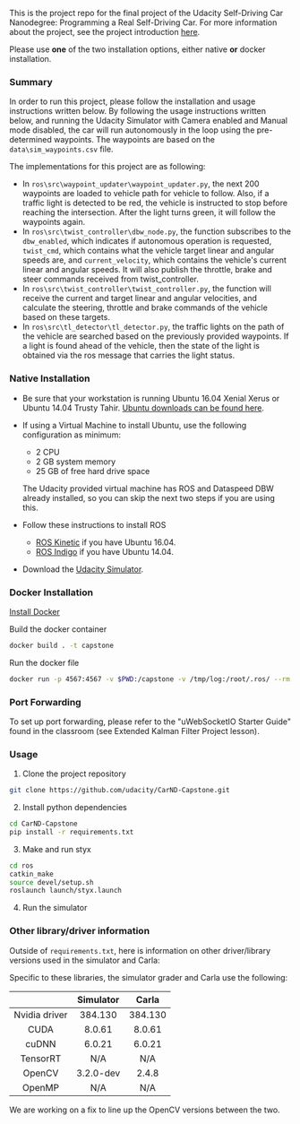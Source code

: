 This is the project repo for the final project of the Udacity Self-Driving Car Nanodegree: Programming a Real Self-Driving Car. For more information about the project, see the project introduction [here](https://classroom.udacity.com/nanodegrees/nd013/parts/6047fe34-d93c-4f50-8336-b70ef10cb4b2/modules/e1a23b06-329a-4684-a717-ad476f0d8dff/lessons/462c933d-9f24-42d3-8bdc-a08a5fc866e4/concepts/5ab4b122-83e6-436d-850f-9f4d26627fd9).

Please use **one** of the two installation options, either native **or** docker installation.

### Summary

In order to run this project, please follow the installation and usage instructions written below. By following the usage instructions written below, and running the Udacity Simulator with Camera enabled and Manual mode disabled, the car will run autonomously in the loop using the pre-determined waypoints. The waypoints are based on the `data\sim_waypoints.csv` file. 

The implementations for this project are as following: 
- In `ros\src\waypoint_updater\waypoint_updater.py`, the next 200 waypoints are loaded to vehicle path for vehicle to follow. Also, if a traffic light is detected to be red, the vehicle is instructed to stop before reaching the intersection. After the light turns green, it will follow the waypoints again. 
- In `ros\src\twist_controller\dbw_node.py`, the function subscribes to the `dbw_enabled`, which indicates if autonomous operation is requested, `twist_cmd`, which contains what the vehicle target linear and angular speeds are, and `current_velocity`, which contains the vehicle's current linear and angular speeds. It will also publish the throttle, brake and steer commands received from twist_controller. 
- In `ros\src\twist_controller\twist_controller.py`, the function will receive the current and target linear and angular velocities, and calculate the steering, throttle and brake commands of the vehicle based on these targets.
- In `ros\src\tl_detector\tl_detector.py`, the traffic lights on the path of the vehicle are searched based on the previously provided waypoints. If a light is found ahead of the vehicle, then the state of the light is obtained via the ros message that carries the light status. 


### Native Installation

* Be sure that your workstation is running Ubuntu 16.04 Xenial Xerus or Ubuntu 14.04 Trusty Tahir. [Ubuntu downloads can be found here](https://www.ubuntu.com/download/desktop).
* If using a Virtual Machine to install Ubuntu, use the following configuration as minimum:
  * 2 CPU
  * 2 GB system memory
  * 25 GB of free hard drive space

  The Udacity provided virtual machine has ROS and Dataspeed DBW already installed, so you can skip the next two steps if you are using this.

* Follow these instructions to install ROS
  * [ROS Kinetic](http://wiki.ros.org/kinetic/Installation/Ubuntu) if you have Ubuntu 16.04.
  * [ROS Indigo](http://wiki.ros.org/indigo/Installation/Ubuntu) if you have Ubuntu 14.04.
* Download the [Udacity Simulator](https://github.com/udacity/CarND-Capstone/releases).

### Docker Installation
[Install Docker](https://docs.docker.com/engine/installation/)

Build the docker container
```bash
docker build . -t capstone
```

Run the docker file
```bash
docker run -p 4567:4567 -v $PWD:/capstone -v /tmp/log:/root/.ros/ --rm -it capstone
```

### Port Forwarding
To set up port forwarding, please refer to the "uWebSocketIO Starter Guide" found in the classroom (see Extended Kalman Filter Project lesson).

### Usage

1. Clone the project repository
```bash
git clone https://github.com/udacity/CarND-Capstone.git
```

2. Install python dependencies
```bash
cd CarND-Capstone
pip install -r requirements.txt
```
3. Make and run styx
```bash
cd ros
catkin_make
source devel/setup.sh
roslaunch launch/styx.launch
```
4. Run the simulator

### Other library/driver information
Outside of `requirements.txt`, here is information on other driver/library versions used in the simulator and Carla:

Specific to these libraries, the simulator grader and Carla use the following:

|        | Simulator | Carla  |
| :-----------: |:-------------:| :-----:|
| Nvidia driver | 384.130 | 384.130 |
| CUDA | 8.0.61 | 8.0.61 |
| cuDNN | 6.0.21 | 6.0.21 |
| TensorRT | N/A | N/A |
| OpenCV | 3.2.0-dev | 2.4.8 |
| OpenMP | N/A | N/A |

We are working on a fix to line up the OpenCV versions between the two.

